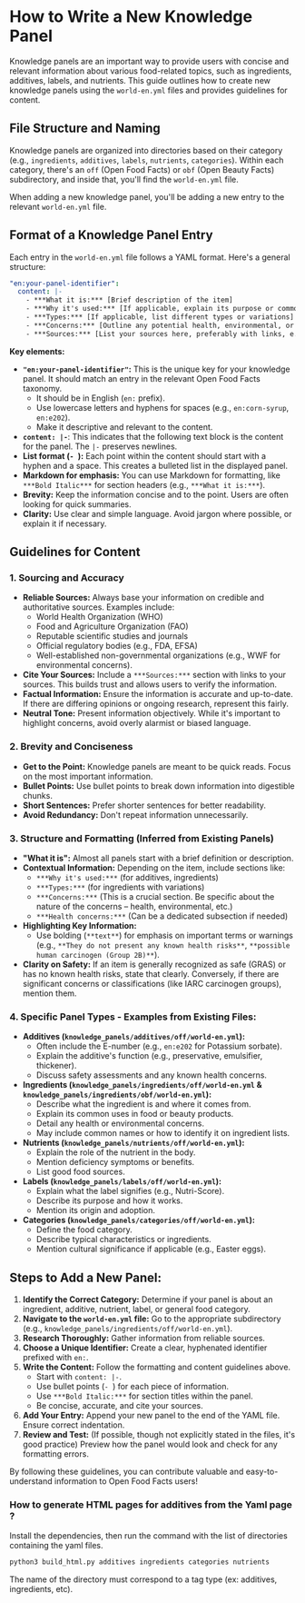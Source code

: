 # How to Write a New Knowledge Panel

Knowledge panels are an important way to provide users with concise and relevant information about various food-related topics, such as ingredients, additives, labels, and nutrients. This guide outlines how to create new knowledge panels using the `world-en.yml` files and provides guidelines for content.

## File Structure and Naming

Knowledge panels are organized into directories based on their category (e.g., `ingredients`, `additives`, `labels`, `nutrients`, `categories`). Within each category, there's an `off` (Open Food Facts) or `obf` (Open Beauty Facts) subdirectory, and inside that, you'll find the `world-en.yml` file.

When adding a new knowledge panel, you'll be adding a new entry to the relevant `world-en.yml` file.

## Format of a Knowledge Panel Entry

Each entry in the `world-en.yml` file follows a YAML format. Here's a general structure:

```yaml
"en:your-panel-identifier":
  content: |-
    - ***What it is:*** [Brief description of the item]
    - ***Why it's used:*** [If applicable, explain its purpose or common uses]
    - ***Types:*** [If applicable, list different types or variations]
    - ***Concerns:*** [Outline any potential health, environmental, or other concerns. Be factual and cite sources where possible.]
    - ***Sources:*** [List your sources here, preferably with links, e.g., [WHO](https://www.who.int/...)]
```

**Key elements:**

*   **`"en:your-panel-identifier"`:** This is the unique key for your knowledge panel. It should match an entry in the relevant Open Food Facts taxonomy.
    *   It should be in English (`en:` prefix).
    *   Use lowercase letters and hyphens for spaces (e.g., `en:corn-syrup`, `en:e202`).
    *   Make it descriptive and relevant to the content.
*   **`content: |-`**: This indicates that the following text block is the content for the panel. The `|-` preserves newlines.
*   **List format (`- `):** Each point within the content should start with a hyphen and a space. This creates a bulleted list in the displayed panel.
*   **Markdown for emphasis:** You can use Markdown for formatting, like `***Bold Italic***` for section headers (e.g., `***What it is:***`).
*   **Brevity:** Keep the information concise and to the point. Users are often looking for quick summaries.
*   **Clarity:** Use clear and simple language. Avoid jargon where possible, or explain it if necessary.

## Guidelines for Content

### 1. Sourcing and Accuracy

*   **Reliable Sources:** Always base your information on credible and authoritative sources. Examples include:
    *   World Health Organization (WHO)
    *   Food and Agriculture Organization (FAO)
    *   Reputable scientific studies and journals
    *   Official regulatory bodies (e.g., FDA, EFSA)
    *   Well-established non-governmental organizations (e.g., WWF for environmental concerns).
*   **Cite Your Sources:** Include a `***Sources:***` section with links to your sources. This builds trust and allows users to verify the information.
*   **Factual Information:** Ensure the information is accurate and up-to-date. If there are differing opinions or ongoing research, represent this fairly.
*   **Neutral Tone:** Present information objectively. While it's important to highlight concerns, avoid overly alarmist or biased language.

### 2. Brevity and Conciseness

*   **Get to the Point:** Knowledge panels are meant to be quick reads. Focus on the most important information.
*   **Bullet Points:** Use bullet points to break down information into digestible chunks.
*   **Short Sentences:** Prefer shorter sentences for better readability.
*   **Avoid Redundancy:** Don't repeat information unnecessarily.

### 3. Structure and Formatting (Inferred from Existing Panels)

*   **"What it is":** Almost all panels start with a brief definition or description.
*   **Contextual Information:** Depending on the item, include sections like:
    *   `***Why it's used:***` (for additives, ingredients)
    *   `***Types:***` (for ingredients with variations)
    *   `***Concerns:***` (This is a crucial section. Be specific about the nature of the concerns – health, environmental, etc.)
    *   `***Health concerns:***` (Can be a dedicated subsection if needed)
*   **Highlighting Key Information:**
    *   Use bolding (`**text**`) for emphasis on important terms or warnings (e.g., `**They do not present any known health risks**`, `**possible human carcinogen (Group 2B)**`).
*   **Clarity on Safety:** If an item is generally recognized as safe (GRAS) or has no known health risks, state that clearly. Conversely, if there are significant concerns or classifications (like IARC carcinogen groups), mention them.

### 4. Specific Panel Types - Examples from Existing Files:

*   **Additives (`knowledge_panels/additives/off/world-en.yml`):**
    *   Often include the E-number (e.g., `en:e202` for Potassium sorbate).
    *   Explain the additive's function (e.g., preservative, emulsifier, thickener).
    *   Discuss safety assessments and any known health concerns.
*   **Ingredients (`knowledge_panels/ingredients/off/world-en.yml` & `knowledge_panels/ingredients/obf/world-en.yml`):**
    *   Describe what the ingredient is and where it comes from.
    *   Explain its common uses in food or beauty products.
    *   Detail any health or environmental concerns.
    *   May include common names or how to identify it on ingredient lists.
*   **Nutrients (`knowledge_panels/nutrients/off/world-en.yml`):**
    *   Explain the role of the nutrient in the body.
    *   Mention deficiency symptoms or benefits.
    *   List good food sources.
*   **Labels (`knowledge_panels/labels/off/world-en.yml`):**
    *   Explain what the label signifies (e.g., Nutri-Score).
    *   Describe its purpose and how it works.
    *   Mention its origin and adoption.
*   **Categories (`knowledge_panels/categories/off/world-en.yml`):**
    *   Define the food category.
    *   Describe typical characteristics or ingredients.
    *   Mention cultural significance if applicable (e.g., Easter eggs).

## Steps to Add a New Panel:

1.  **Identify the Correct Category:** Determine if your panel is about an ingredient, additive, nutrient, label, or general food category.
2.  **Navigate to the `world-en.yml` file:** Go to the appropriate subdirectory (e.g., `knowledge_panels/ingredients/off/world-en.yml`).
3.  **Research Thoroughly:** Gather information from reliable sources.
4.  **Choose a Unique Identifier:** Create a clear, hyphenated identifier prefixed with `en:`.
5.  **Write the Content:** Follow the formatting and content guidelines above.
    *   Start with `content: |-`.
    *   Use bullet points (`- `) for each piece of information.
    *   Use `***Bold Italic:***` for section titles within the panel.
    *   Be concise, accurate, and cite your sources.
6.  **Add Your Entry:** Append your new panel to the end of the YAML file. Ensure correct indentation.
7.  **Review and Test:** (If possible, though not explicitly stated in the files, it's good practice) Preview how the panel would look and check for any formatting errors.

By following these guidelines, you can contribute valuable and easy-to-understand information to Open Food Facts users!


### How to generate HTML pages for additives from the Yaml page ?

Install the dependencies, then run the command with the list of directories containing the yaml files.

```bash
python3 build_html.py additives ingredients categories nutrients
```

The name of the directory must correspond to a tag type (ex: additives, ingredients, etc).
